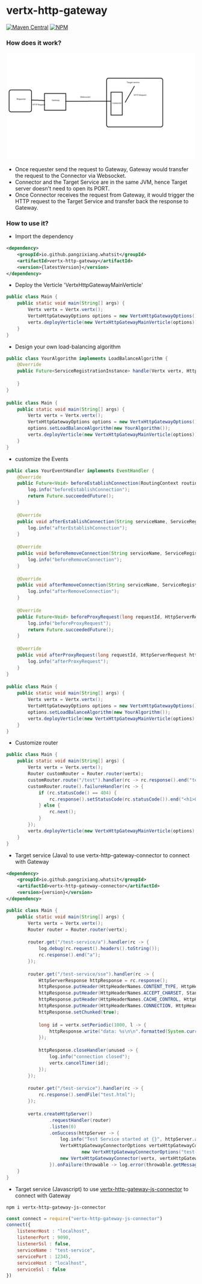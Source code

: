 # vertx-http-gateway
[![Maven Central](https://img.shields.io/maven-central/v/io.github.pangzixiang.whatsit/vertx-http-gateway?logo=apachemaven&logoColor=red)](https://search.maven.org/artifact/io.github.pangzixiang.whatsit/vertx-http-gateway)
[![NPM](https://img.shields.io/npm/v/vertx-http-gateway-js-connector?label=vertx-http-gateway-js-connector&logo=npm&logoColor=red)](https://www.npmjs.com/package/vertx-http-gateway-js-connector)
### How does it work?
![ConnectionFlow](./ConnectionFlow.jpg)
- Once requester send the request to Gateway, Gateway would transfer the request to the Connector via Websocket.
- Connector and the Target Service are in the same JVM, hence Target server doesn't need to open its PORT.
- Once Connector receives the request from Gateway, it would trigger the HTTP request to the Target Service and transfer back the response to Gateway.
### How to use it?
- Import the dependency
```xml
<dependency>
    <groupId>io.github.pangzixiang.whatsit</groupId>
    <artifactId>vertx-http-gateway</artifactId>
    <version>{latestVersion}</version>
</dependency>
```
- Deploy the Verticle 'VertxHttpGatewayMainVerticle'
```java
public class Main {
    public static void main(String[] args) {
        Vertx vertx = Vertx.vertx();
        VertxHttpGatewayOptions options = new VertxHttpGatewayOptions();
        vertx.deployVerticle(new VertxHttpGatewayMainVerticle(options));
    }
}
```

- Design your own load-balancing algorithm
```java
public class YourAlgorithm implements LoadBalanceAlgorithm {
    @Override
    public Future<ServiceRegistrationInstance> handle(Vertx vertx, HttpServerRequest httpServerRequest, ServiceRegistrationInfo serviceRegistrationInfo) {
        
    }
}

public class Main {
    public static void main(String[] args) {
        Vertx vertx = Vertx.vertx();
        VertxHttpGatewayOptions options = new VertxHttpGatewayOptions();
        options.setLoadBalanceAlgorithm(new YourAlgorithm());
        vertx.deployVerticle(new VertxHttpGatewayMainVerticle(options));
    }
}
```

- customize the Events
```java
public class YourEventHandler implements EventHandler {
    @Override
    public Future<Void> beforeEstablishConnection(RoutingContext routingContext) {
        log.info("beforeEstablishConnection");
        return Future.succeededFuture();
    }

    @Override
    public void afterEstablishConnection(String serviceName, ServiceRegistrationInstance serviceRegistrationInstance) {
        log.info("afterEstablishConnection");
    }

    @Override
    public void beforeRemoveConnection(String serviceName, ServiceRegistrationInstance serviceRegistrationInstance) {
        log.info("beforeRemoveConnection");
    }

    @Override
    public void afterRemoveConnection(String serviceName, ServiceRegistrationInstance serviceRegistrationInstance) {
        log.info("afterRemoveConnection");
    }

    @Override
    public Future<Void> beforeProxyRequest(long requestId, HttpServerRequest httpServerRequest, ServiceRegistrationInstance serviceRegistrationInstance) {
        log.info("beforeProxyRequest");
        return Future.succeededFuture();
    }

    @Override
    public void afterProxyRequest(long requestId, HttpServerRequest httpServerRequest, ServiceRegistrationInstance serviceRegistrationInstance) {
        log.info("afterProxyRequest");
    }
}

public class Main {
    public static void main(String[] args) {
        Vertx vertx = Vertx.vertx();
        VertxHttpGatewayOptions options = new VertxHttpGatewayOptions();
        options.setLoadBalanceAlgorithm(new YourAlgorithm());
        vertx.deployVerticle(new VertxHttpGatewayMainVerticle(options).withEventHandler(new YourEventHandler()));
    }
}
```

- Customize router
```java
public class Main {
    public static void main(String[] args) {
        Vertx vertx = Vertx.vertx();
        Router customRouter = Router.router(vertx);
        customRouter.route("/test").handler(rc -> rc.response().end("test"));
        customRouter.route().failureHandler(rc -> {
            if (rc.statusCode() == 404) {
                rc.response().setStatusCode(rc.statusCode()).end("<h1>Oops! NOT FOUND!</h1>");
            } else {
                rc.next();
            }
        });
        vertx.deployVerticle(new VertxHttpGatewayMainVerticle(options).withCustomRouter(customRouter));
    }
}
```

- Target service (Java) to use vertx-http-gateway-connector to connect with Gateway
```xml
<dependency>
    <groupId>io.github.pangzixiang.whatsit</groupId>
    <artifactId>vertx-http-gateway-connector</artifactId>
    <version>{version}</version>
</dependency>
```
```java
public class Main {
    public static void main(String[] args) {
        Vertx vertx = Vertx.vertx();
        Router router = Router.router(vertx);

        router.get("/test-service/a").handler(rc -> {
            log.debug(rc.request().headers().toString());
            rc.response().end("a");
        });

        router.get("/test-service/sse").handler(rc -> {
            HttpServerResponse httpResponse = rc.response();
            httpResponse.putHeader(HttpHeaderNames.CONTENT_TYPE, HttpHeaderValues.TEXT_EVENT_STREAM);
            httpResponse.putHeader(HttpHeaderNames.ACCEPT_CHARSET, StandardCharsets.UTF_8.name());
            httpResponse.putHeader(HttpHeaderNames.CACHE_CONTROL, HttpHeaderValues.NO_CACHE);
            httpResponse.putHeader(HttpHeaderNames.CONNECTION, HttpHeaderValues.KEEP_ALIVE);
            httpResponse.setChunked(true);

            long id = vertx.setPeriodic(1000, l -> {
                httpResponse.write("data: %s\n\n".formatted(System.currentTimeMillis()));
            });

            httpResponse.closeHandler(unused -> {
                log.info("connection closed");
                vertx.cancelTimer(id);
            });
        });

        router.get("/test-service").handler(rc -> {
            rc.response().sendFile("test.html");
        });

        vertx.createHttpServer()
                .requestHandler(router)
                .listen(0)
                .onSuccess(httpServer -> {
                    log.info("Test Service started at {}", httpServer.actualPort());
                    VertxHttpGatewayConnectorOptions vertxHttpGatewayConnectorOptions =
                            new VertxHttpGatewayConnectorOptions("test-service", httpServer.actualPort(), "localhost", 9090);
                    new VertxHttpGatewayConnector(vertx, vertxHttpGatewayConnectorOptions).connect();
                }).onFailure(throwable -> log.error(throwable.getMessage(), throwable));
    }
}
```
- Target service (Javascript) to use [vertx-http-gateway-js-connector](https://github.com/pangzixiang/vertx-http-gateway-js-connector) to connect with Gateway
```shell
npm i vertx-http-gateway-js-connector
```
```javascript
const connect = require("vertx-http-gateway-js-connector")
connect({
    listenerHost : "localhost",
    listenerPort : 9090,
    listenerSsl : false,
    serviceName : "test-service",
    servicePort : 12345,
    serviceHost : "localhost",
    serviceSsl : false
})
```